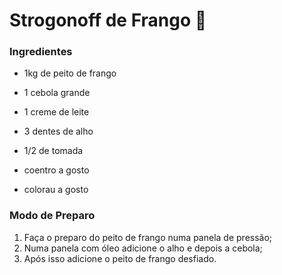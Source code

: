 # Strogonoff de Frango :chicken:

### Ingredientes

- 1kg de peito de frango

- 1 cebola grande

- 1 creme de leite

- 3 dentes de alho

- 1/2 de tomada

- coentro a gosto

- colorau a gosto

  

### Modo de Preparo

1. Faça o preparo do peito de frango numa panela de pressão;
2. Numa panela com óleo adicione o alho e depois a cebola;
3. Após isso adicione o peito de frango desfiado.







